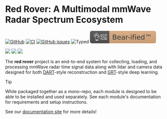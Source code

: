 # Red Rover: A Multimodal mmWave Radar Spectrum Ecosystem

[![GitHub](https://img.shields.io/github/license/RadarML/red-rover)](https://github.com/RadarML/red-rover)
[![CI](https://github.com/RadarML/red-rover/actions/workflows/ci.yaml/badge.svg)](https://github.com/RadarML/red-rover/actions/workflows/ci.yml)
[![GitHub issues](https://img.shields.io/github/issues/RadarML/red-rover)](https://github.com/RadarML/red-rover/issues)
![Typed](https://img.shields.io/badge/types-typed-limegreen)
[![bear-ified](https://raw.githubusercontent.com/beartype/beartype-assets/main/badge/bear-ified.svg)](https://beartype.readthedocs.io)

<img src="https://radarml.github.io/red-rover/duck.jpg" style="width: 30%"></img>
<img src="https://radarml.github.io/red-rover/roverc/images/rover-front.jpg" style="width: 30%"></img>
<img src="https://radarml.github.io/red-rover/roverc/images/rover-back.jpg" style="width: 30%"></img>

The **red rover** project is an end-to-end system for collecting, loading, and processing mmWave radar time signal data along with lidar and camera data designed for both [DART](https://wiselabcmu.github.io/dart/)-style reconstruction and [GRT](https://wiselabcmu.github.io/grt/)-style deep learning.

> [!TIP]
> While packaged together as a mono-repo, each module is designed to be able to be installed and used separately. See each module's documentation for requirements and setup instructions.

See our [documentation site](https://radarml.github.io/red-rover/) for more details!
